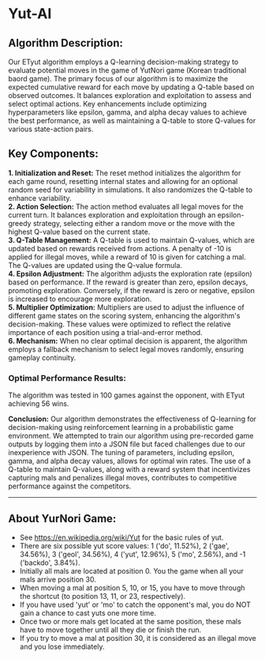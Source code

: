 # Yut-AI

## Algorithm Description:
Our ETyut algorithm employs a Q-learning decision-making strategy to evaluate potential moves in the game of YutNori game (Korean traditional baord game). The primary focus of our algorithm is to maximize the expected cumulative reward for each move by updating a Q-table based on observed outcomes. It balances exploration and exploitation to assess and select optimal actions. Key enhancements include optimizing hyperparameters like epsilon, gamma, and alpha decay values to achieve the best performance, as well as maintaining a Q-table to store Q-values for various state-action pairs.

## Key Components:
**1. Initialization and Reset:** The reset method initializes the algorithm for each game round, resetting internal states and allowing for an optional random seed for variability in simulations. It also randomizes the Q-table to enhance variability.  
**2. Action Selection:** The action method evaluates all legal moves for the current turn. It balances exploration and exploitation through an epsilon-greedy strategy, selecting either a random move or the move with the highest Q-value based on the current state.  
**3. Q-Table Management:** A Q-table is used to maintain Q-values, which are updated based on rewards received from actions. A penalty of -10 is applied for illegal moves, while a reward of 10 is given for catching a mal. The Q-values are updated using the Q-value formula.  
**4. Epsilon Adjustment:** The algorithm adjusts the exploration rate (epsilon) based on performance. If the reward is greater than zero, epsilon decays, promoting exploration. Conversely, if the reward is zero or negative, epsilon is increased to encourage more exploration.  
**5. Multiplier Optimization:** Multipliers are used to adjust the influence of different game states on the scoring system, enhancing the algorithm's decision-making. These values were optimized to reflect the relative importance of each position using a trial-and-error method.  
**6. Mechanism:** When no clear optimal decision is apparent, the algorithm employs a fallback mechanism to select legal moves randomly, ensuring gameplay continuity.


### Optimal Performance Results: 
The algorithm was tested in 100 games against the opponent, with ETyut achieving 56 wins.

**Conclusion:** Our algorithm demonstrates the effectiveness of Q-learning for decision-making using reinforcement learning in a probabilistic game environment. We attempted to train our algorithm using pre-recorded game outputs by logging them into a JSON file but faced challenges due to our inexperience with JSON. The tuning of parameters, including epsilon, gamma, and alpha decay values, allows for optimal win rates. The use of a Q-table to maintain Q-values, along with a reward system that incentivizes capturing mals and penalizes illegal moves, contributes to competitive performance
against the competitors.

***

## About YurNori Game:
* See https://en.wikipedia.org/wiki/Yut for the basic rules of yut.
* There are six possible yut score values: 1 ('do', 11.52%), 2 ('gae', 34.56%), 3 ('geol', 34.56%), 4 ('yut', 12.96%), 5 ('mo', 2.56%), and -1 ('backdo', 3.84%).
* Initially all mals are located at position 0. You the game when all your mals arrive position 30.
* When moving a mal at position 5, 10, or 15, you have to move through the shortcut (to position 13, 11, or 23, respectively).
* If you have used 'yut' or 'mo' to catch the opponent's mal, you do NOT gain a chance to cast yuts one more time.
* Once two or more mals get located at the same position, these mals have to move together until all they die or finish the run.
* If you try to move a mal at position 30, it is considered as an illegal move and you lose immediately.
